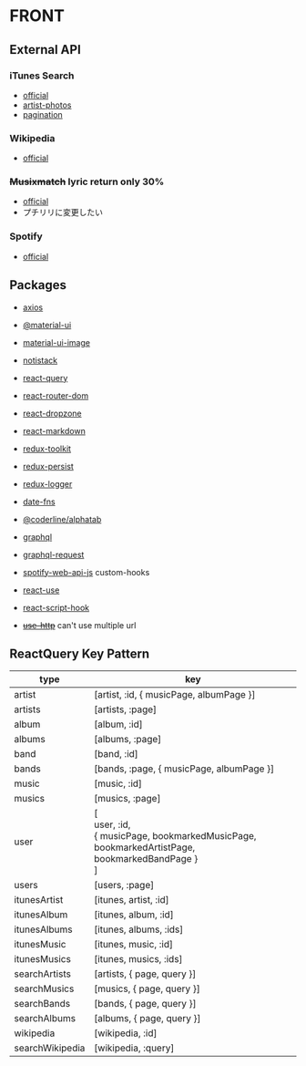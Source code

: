 # FRONT

## External API

### iTunes Search

- [official](https://affiliate.itunes.apple.com/resources/documentation/itunes-store-web-service-search-api/)
- [artist-photos](https://gist.github.com/karlding/954388cb6cd2665d4f3a)
- [pagination](https://stackoverflow.com/questions/44177089/itunes-search-api-page-number-for-the-query)

### Wikipedia

- [official](https://www.mediawiki.org/wiki/API:Main_page)

### ~~Musixmatch~~ lyric return only 30%

- [official](https://developer.musixmatch.com/documentation/api-reference/track-search)
- プチリリに変更したい

### Spotify

- [official](https://developer.spotify.com/)

## Packages

- [axios](https://github.com/axios/axios)
- [@material-ui](https://material-ui.com/getting-started/installation/)
- [material-ui-image](https://github.com/TeamWertarbyte/material-ui-image)
- [notistack](https://github.com/iamhosseindhv/notistack)
- [react-query](https://react-query.tanstack.com/installation)
- [react-router-dom](https://github.com/ReactTraining/react-router/tree/master/packages/react-router-dom)
- [react-dropzone](https://github.com/react-dropzone/react-dropzone)
- [react-markdown](https://github.com/remarkjs/react-markdown)
- [redux-toolkit](https://redux-toolkit.js.org/)
- [redux-persist](https://github.com/rt2zz/redux-persist)
- [redux-logger](https://github.com/LogRocket/redux-logger)
- [date-fns](https://github.com/date-fns/date-fns)
- [@coderline/alphatab](https://github.com/coderline/alphaTab)
- [graphql](https://github.com/graphql/graphql-js)
- [graphql-request](https://github.com/prisma-labs/graphql-request)
- [spotify-web-api-js](https://github.com/JMPerez/spotify-web-api-js)
  custom-hooks

- [react-use](https://github.com/streamich/react-use)
- [react-script-hook](https://github.com/hupe1980/react-script-hook)
- ~~[use-http](https://github.com/ava/use-http)~~ can't use multiple url

## ReactQuery Key Pattern

| type            | key                                                                                                   |
| --------------- | ----------------------------------------------------------------------------------------------------- |
| artist          | [artist, :id, { musicPage, albumPage }]                                                               |
| artists         | [artists, :page]                                                                                      |
| album           | [album, :id]                                                                                          |
| albums          | [albums, :page]                                                                                       |
| band            | [band, :id]                                                                                           |
| bands           | [bands, :page, { musicPage, albumPage }]                                                              |
| music           | [music, :id]                                                                                          |
| musics          | [musics, :page]                                                                                       |
| user            | [<br>user, :id,<br> { musicPage, bookmarkedMusicPage, bookmarkedArtistPage, bookmarkedBandPage }<br>] |
| users           | [users, :page]                                                                                        |
| itunesArtist    | [itunes, artist, :id]                                                                                 |
| itunesAlbum     | [itunes, album, :id]                                                                                  |
| itunesAlbums    | [itunes, albums, :ids]                                                                                |
| itunesMusic     | [itunes, music, :id]                                                                                  |
| itunesMusics    | [itunes, musics, :ids]                                                                                |
| searchArtists   | [artists, { page, query }]                                                                            |
| searchMusics    | [musics, { page, query }]                                                                             |
| searchBands     | [bands, { page, query }]                                                                              |
| searchAlbums    | [albums, { page, query }]                                                                             |
| wikipedia       | [wikipedia, :id]                                                                                      |
| searchWikipedia | [wikipedia, :query]                                                                                   |
